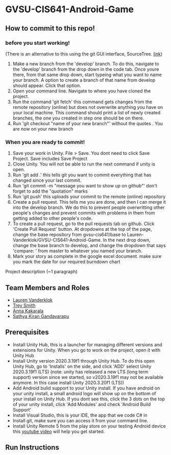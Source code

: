 # GVSU-CIS641-Android-Game

## How to commit to this repo!

### before you start working!


(There is an alternative to this using the git GUI interface, SourceTree. [link](https://github.com/Lauren-Vanderklok/GVSU-CIS641-Android-Game/blob/master/docs/SourceTree%20tutorial.pdf))


1. Make a new branch from the 'develop' branch. To do this, navigate to the 'develop' branch from the drop down in the code tab. Once youre there, from that same drop down, start typeing what you want to name your branch. A option to create a branch of that name from develop should appear. Click that option. 
2. Open your command line. Navigate to where you have cloned the project. 
3. Run the command 'git fetch' this command gets changes from the remote repository (online) but does not overwrite anything you have on your local machine. This command should print a list of newly created branches, the one you created in step one should be on there. 
4. Run 'git checkout "name of your new branch"' without the quotes . You are now on your new branch

### When you are ready to commit!
  
1. Save your work in Unity. File > Save. You dont need to click Save Project. Save includes Save Project 
2. Close Unity. You will not be able to run the next command if unity is open. 
3. Run 'git add .' this tells git you want to commit everything that has changed since your last commit.
4. Run 'git commit -m "message you want to show up on github"' don't forget to add the "quotation" marks
5. Run 'git push' this uploads your commit to the remote (online) repository
6. Create a pull request. This tells me you are done, and then I can merge it into the develop branch. We do this to prevent people overwritting other people's changes and prevent commits with problems in them from getting added to other people's code.
7. To create a pull request, go to the pull requests tab on github. Click 'Create Pull Request' button. At dropdowns at the top of the page, change the base repository from gvsu-cis641/base to Lauren-Vanderklok/GVSU-CIS641-Android-Game. In the next drop down, change the base branch to develop, and change the dropdown that says 'compare: ' from master to whatever you named your branch.
8. Mark your story as complete in the google excel document. make sure you mark the date for our required burndown chart



Project description (~1 paragraph)

## Team Members and Roles

* [Lauren Vanderklok](https://github.com/Lauren-Vanderklok/CIS641-HW2-Vanderklok)
* [Trey Smith](https://github.com/Treybuchet116/it-CIS641-HW2-Smith.git)
* [Anna Kakarala](https://github.com/akakarala/641CIS-hw2-Kakarala)
* [Sathya Kiran Gandavarapu](https://github.com/sathya-rgv/CIS641-HW2-Gandavarapu)

## Prerequisites

* Install Unity Hub, this is a launcher for managing different versions and extensions for Unity. When you go to work on the project, open it with Unity Hub
* Install Unity version 2020.3.19f1 through Unity Hub. To do this open Unity Hub, go to 'Installs' on the side, and click 'ADD' select Unity 2020.3.19f1 (LTS) (note: unity has released a new LTS (long term support) version since we started, so v2020.3.19f1 may not be available anymore. In this case install Unity 2020.3.20f1 (LTS))
* Add Android bulid support to your Unity install. If you have android on your unity install, a small android logo will show up on the bottom of your install on Unity Hub. If you dont see this, click the 3 dots on the top of your unity install, click 'Add Modules' and check 'Android Build Support'
* Install Visual Studio, this is your IDE, the app that we code C# in
* Install git, make sure you can access it from your command line. 
* Install Unity Remote 5 from the play store on your testing Android device this [youtube video](https://www.youtube.com/watch?v=iCXwaehzRFQ) will help you get started. 


## Run Instructions
